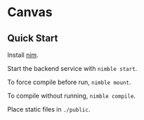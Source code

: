 # Canvas

## Quick Start

Install [nim](https://nim-lang.org/).

Start the backend service with `nimble start`.

To force compile before run, `nimble mount`.

To compile without running, `nimble compile`.

Place static files in `./public`.
